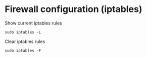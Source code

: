 
# Firewall configuration (iptables)

Show current iptables rules

	sudo iptables -L

Clear iptables rules

	sudo iptables -F